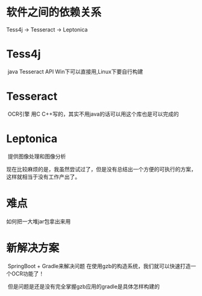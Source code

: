 # 软件之间的依赖关系

Tess4j -> Tesseract -> Leptonica



# Tess4j

​	java Tesseract API	Win下可以直接用,Linux下要自行构建

# Tesseract

​	OCR引擎 用C C++写的，其实不用java的话可以用这个库也是可以完成的

# Leptonica

​	提供图像处理和图像分析



现在比较麻烦的是，我虽然尝试过了，但是没有总结出一个方便的可执行的方案，这样就相当于没有工作产出了。



# 难点

如何把一大堆jar包拿出来用



# 新解决方案

​	SpringBoot + Gradle来解决问题 在使用gzb的构造系统，我们就可以快速打造一个OCR功能了！

​	但是问题是还是没有完全掌握gzb应用的gradle是具体怎样构建的